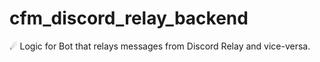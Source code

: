 # cfm_discord_relay_backend
☄ Logic for Bot that relays messages from Discord Relay and vice-versa.

